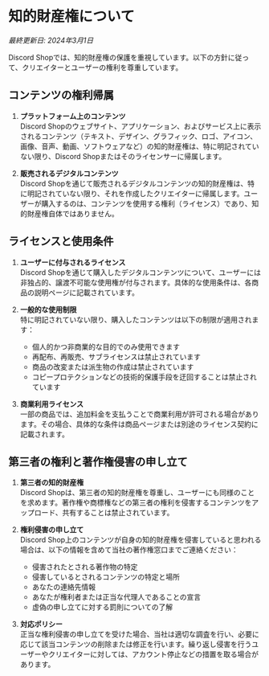 # 知的財産権について

*最終更新日: 2024年3月1日*

Discord Shopでは、知的財産権の保護を重視しています。以下の方針に従って、クリエイターとユーザーの権利を尊重しています。

## コンテンツの権利帰属

1. **プラットフォーム上のコンテンツ**  
   Discord Shopのウェブサイト、アプリケーション、およびサービス上に表示されるコンテンツ（テキスト、デザイン、グラフィック、ロゴ、アイコン、画像、音声、動画、ソフトウェアなど）の知的財産権は、特に明記されていない限り、Discord Shopまたはそのライセンサーに帰属します。

2. **販売されるデジタルコンテンツ**  
   Discord Shopを通じて販売されるデジタルコンテンツの知的財産権は、特に明記されていない限り、それを作成したクリエイターに帰属します。ユーザーが購入するのは、コンテンツを使用する権利（ライセンス）であり、知的財産権自体ではありません。

## ライセンスと使用条件

1. **ユーザーに付与されるライセンス**  
   Discord Shopを通じて購入したデジタルコンテンツについて、ユーザーには非独占的、譲渡不可能な使用権が付与されます。具体的な使用条件は、各商品の説明ページに記載されています。

2. **一般的な使用制限**  
   特に明記されていない限り、購入したコンテンツは以下の制限が適用されます：
   - 個人的かつ非商業的な目的でのみ使用できます
   - 再配布、再販売、サブライセンスは禁止されています
   - 商品の改変または派生物の作成は禁止されています
   - コピープロテクションなどの技術的保護手段を迂回することは禁止されています

3. **商業利用ライセンス**  
   一部の商品では、追加料金を支払うことで商業利用が許可される場合があります。その場合、具体的な条件は商品ページまたは別途のライセンス契約に記載されます。

## 第三者の権利と著作権侵害の申し立て

1. **第三者の知的財産権**  
   Discord Shopは、第三者の知的財産権を尊重し、ユーザーにも同様のことを求めます。著作権や商標権などの第三者の権利を侵害するコンテンツをアップロード、共有することは禁止されています。

2. **権利侵害の申し立て**  
   Discord Shop上のコンテンツが自身の知的財産権を侵害していると思われる場合は、以下の情報を含めて当社の著作権窓口までご連絡ください：
   - 侵害されたとされる著作物の特定
   - 侵害しているとされるコンテンツの特定と場所
   - あなたの連絡先情報
   - あなたが権利者または正当な代理人であることの宣言
   - 虚偽の申し立てに対する罰則についての了解

3. **対応ポリシー**  
   正当な権利侵害の申し立てを受けた場合、当社は適切な調査を行い、必要に応じて該当コンテンツの削除または修正を行います。繰り返し侵害を行うユーザーやクリエイターに対しては、アカウント停止などの措置を取る場合があります。


